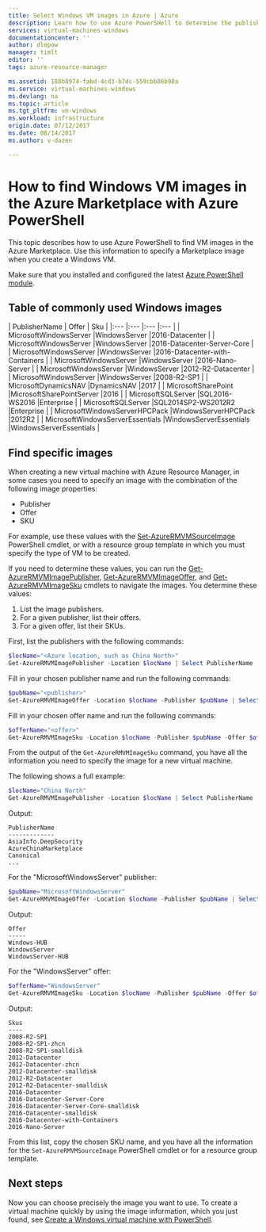 ```yaml
---
title: Select Windows VM images in Azure | Azure
description: Learn how to use Azure PowerSHell to determine the publisher, offer, SKU, and version for Marketplace VM images.
services: virtual-machines-windows
documentationcenter: ''
author: dlepow
manager: timlt
editor: ''
tags: azure-resource-manager

ms.assetid: 188b8974-fabd-4cd3-b7dc-559cbb86b98a
ms.service: virtual-machines-windows
ms.devlang: na
ms.topic: article
ms.tgt_pltfrm: vm-windows
ms.workload: infrastructure
origin.date: 07/12/2017
ms.date: 08/14/2017
ms.author: v-dazen

---
```

# How to find Windows VM images in the Azure Marketplace with Azure PowerShell

This topic describes how to use Azure PowerShell to find VM images in the Azure Marketplace. Use this information to specify a Marketplace image when you create a Windows VM.

Make sure that you installed and configured the latest [Azure PowerShell module](https://docs.microsoft.com/powershell/azure/install-azurerm-ps).

## Table of commonly used Windows images
| PublisherName | Offer | Sku |
|:--- |:--- |:--- |:--- |
| MicrosoftWindowsServer |WindowsServer |2016-Datacenter |
| MicrosoftWindowsServer |WindowsServer |2016-Datacenter-Server-Core |
| MicrosoftWindowsServer |WindowsServer |2016-Datacenter-with-Containers |
| MicrosoftWindowsServer |WindowsServer |2016-Nano-Server |
| MicrosoftWindowsServer |WindowsServer |2012-R2-Datacenter |
| MicrosoftWindowsServer |WindowsServer |2008-R2-SP1 |
| MicrosoftDynamicsNAV |DynamicsNAV |2017 |
| MicrosoftSharePoint |MicrosoftSharePointServer |2016 |
| MicrosoftSQLServer |SQL2016-WS2016 |Enterprise |
| MicrosoftSQLServer |SQL2014SP2-WS2012R2 |Enterprise |
| MicrosoftWindowsServerHPCPack |WindowsServerHPCPack |2012R2 |
| MicrosoftWindowsServerEssentials |WindowsServerEssentials |WindowsServerEssentials |

## Find specific images

When creating a new virtual machine with Azure Resource Manager, in some cases you need to specify an image with the combination of the following image properties:

* Publisher
* Offer
* SKU

For example, use these values with the [Set-AzureRMVMSourceImage](https://docs.microsoft.com/powershell/module/azurerm.compute/set-azurermvmsourceimage) PowerShell cmdlet, or with a resource group template in which you must specify the type of VM to be created.

If you need to determine these values, you can run the [Get-AzureRMVMImagePublisher](https://docs.microsoft.com/powershell/module/azurerm.compute/get-azurermvmimagepublisher), [Get-AzureRMVMImageOffer](https://docs.microsoft.com/powershell/module/azurerm.compute/get-azurermvmimageoffer), and [Get-AzureRMVMImageSku](https://docs.microsoft.com/powershell/module/azurerm.compute/get-azurermvmimagesku) cmdlets to navigate the images. You determine these values:

1. List the image publishers.
2. For a given publisher, list their offers.
3. For a given offer, list their SKUs.

First, list the publishers with the following commands:

```powershell
$locName="<Azure location, such as China North>"
Get-AzureRMVMImagePublisher -Location $locName | Select PublisherName
```

Fill in your chosen publisher name and run the following commands:

```powershell
$pubName="<publisher>"
Get-AzureRMVMImageOffer -Location $locName -Publisher $pubName | Select Offer
```

Fill in your chosen offer name and run the following commands:

```powershell
$offerName="<offer>"
Get-AzureRMVMImageSku -Location $locName -Publisher $pubName -Offer $offerName | Select Skus
```

From the output of the `Get-AzureRMVMImageSku` command, you have all the information you need to specify the image for a new virtual machine.

The following shows a full example:

```powershell
$locName="China North"
Get-AzureRMVMImagePublisher -Location $locName | Select PublisherName

```

Output:

```
PublisherName
-------------
AsiaInfo.DeepSecurity
AzureChinaMarketplace
Canonical
...
```

For the "MicrosoftWindowsServer" publisher:

```powershell
$pubName="MicrosoftWindowsServer"
Get-AzureRMVMImageOffer -Location $locName -Publisher $pubName | Select Offer
```

Output:

```
Offer
-----
Windows-HUB
WindowsServer
WindowsServer-HUB
```

For the "WindowsServer" offer:

```powershell
$offerName="WindowsServer"
Get-AzureRMVMImageSku -Location $locName -Publisher $pubName -Offer $offerName | Select Skus
```

Output:

```
Skus
----
2008-R2-SP1
2008-R2-SP1-zhcn
2008-R2-SP1-smalldisk
2012-Datacenter
2012-Datacenter-zhcn
2012-Datacenter-smalldisk
2012-R2-Datacenter
2012-R2-Datacenter-smalldisk
2016-Datacenter
2016-Datacenter-Server-Core
2016-Datacenter-Server-Core-smalldisk
2016-Datacenter-smalldisk
2016-Datacenter-with-Containers
2016-Nano-Server
```

From this list, copy the chosen SKU name, and you have all the information for the `Set-AzureRMVMSourceImage` PowerShell cmdlet or for a resource group template.

## Next steps
Now you can choose precisely the image you want to use. To create a virtual machine quickly by using the image information, which you just found, see [Create a Windows virtual machine with PowerShell](quick-create-powershell.md).
